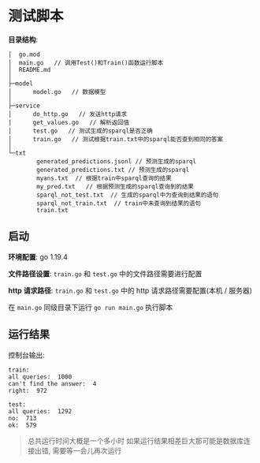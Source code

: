 # 测试脚本

**目录结构**:

```
│  go.mod
│  main.go   // 调用Test()和Train()函数运行脚本
│  README.md
│
├─model
│      model.go   // 数据模型
│
├─service
│      do_http.go   // 发送http请求
|      get_values.go   // 解析返回值
│      test.go   // 测试生成的sparql是否正确
│      train.go   // 测试根据train.txt中的sparql能否查到相同的答案
│
└─txt
        generated_predictions.jsonl // 预测生成的sparql
        generated_predictions.txt // 预测生成的sparql
        myans.txt  // 根据train中sparql查询的结果
        my_pred.txt   // 根据预测生成的sparql查询到的结果
        sparql_not_test.txt  // 生成的sparql中为查询到结果的语句
        sparql_not_train.txt  // train中未查询到结果的语句
        train.txt
```

## 启动

**环境配置**: go 1.19.4

**文件路径设置**: `train.go` 和 `test.go` 中的文件路径需要进行配置

**http 请求路径**: `train.go` 和 `test.go` 中的 http 请求路径需要配置(本机 / 服务器)

在 `main.go` 同级目录下运行 `go run main.go` 执行脚本

## 运行结果

控制台输出:

```
train:
all queries:  1000
can't find the answer:  4
right:  972

test:
all queries:  1292
no:  713
ok:  579
```

> 总共运行时间大概是一个多小时
> 如果运行结果相差巨大那可能是数据库连接出错, 需要等一会儿再次运行
